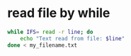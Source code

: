 # read file by while
```bash
while IFS= read -r line; do
    echo "Text read from file: $line"
done < my_filename.txt
```
